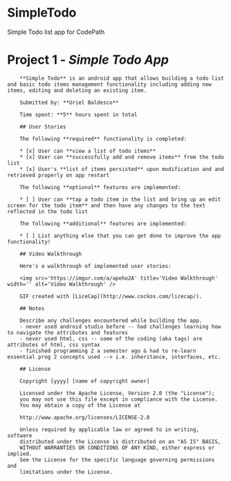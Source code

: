 # SimpleTodo
Simple Todo list app for CodePath
# Project 1 - *Simple Todo App*		
		
		**Simple Todo** is an android app that allows building a todo list and basic todo items management functionality including adding new items, editing and deleting an existing item.
		
		Submitted by: **Uriel Baldesco**
		
		Time spent: **5** hours spent in total
		
		## User Stories
		
		The following **required** functionality is completed:
		
		* [x] User can **view a list of todo items**
		* [x] User can **successfully add and remove items** from the todo list
		* [x] User's **list of items persisted** upon modification and and retrieved properly on app restart
		
		The following **optional** features are implemented:
		
		* [ ] User can **tap a todo item in the list and bring up an edit screen for the todo item** and then have any changes to the text reflected in the todo list
		
		The following **additional** features are implemented:
		
		* [ ] List anything else that you can get done to improve the app functionality!
		
		## Video Walkthrough
		
		Here's a walkthrough of implemented user stories:
		
		<img src='https://imgur.com/a/apeho2A' title='Video Walkthrough' width='' alt='Video Walkthrough' />
		
		GIF created with [LiceCap](http://www.cockos.com/licecap/).
		
		## Notes
		
		Describe any challenges encountered while building the app.
		- never used android studio before -- had challenges learning how to navigate the attributes and features
		- never used html, css -- some of the coding (aka tags) are attributes of html, css syntax
		- finished programming 2 a semester ago & had to re-learn essential prog 2 concepts used --> i.e. inheritance, interfaces, etc.
		
		## License
		
		Copyright [yyyy] [name of copyright owner]
		
		Licensed under the Apache License, Version 2.0 (the "License");
		you may not use this file except in compliance with the License.
		You may obtain a copy of the License at
		
		http://www.apache.org/licenses/LICENSE-2.0
		
		Unless required by applicable law or agreed to in writing, software
		distributed under the License is distributed on an "AS IS" BASIS,
		WITHOUT WARRANTIES OR CONDITIONS OF ANY KIND, either express or implied.
		See the License for the specific language governing permissions and
		limitations under the License.
